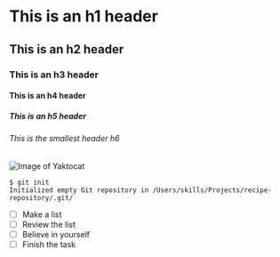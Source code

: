 # This is an h1 header
## This is an h2 header
### This is an h3 header
#### This is an h4 header
##### This is an h5 header
###### This is the smallest header h6

![Image of Yaktocat](https://octodex.github.com/images/yaktocat.png)

```
$ git init
Initialized empty Git repository in /Users/skills/Projects/recipe-repository/.git/
```
- [ ] Make a list
- [ ] Review the list
- [ ] Believe in yourself
- [ ] Finish the task
